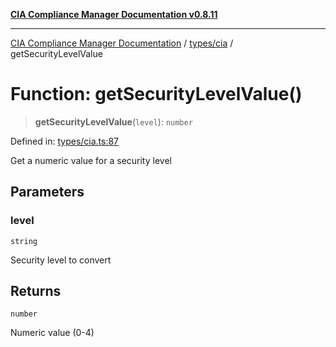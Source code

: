 [**CIA Compliance Manager Documentation v0.8.11**](../../../README.md)

***

[CIA Compliance Manager Documentation](../../../modules.md) / [types/cia](../README.md) / getSecurityLevelValue

# Function: getSecurityLevelValue()

> **getSecurityLevelValue**(`level`): `number`

Defined in: [types/cia.ts:87](https://github.com/Hack23/cia-compliance-manager/blob/d6eede30e4f01622fe18187e98b207e9a06a781f/src/types/cia.ts#L87)

Get a numeric value for a security level

## Parameters

### level

`string`

Security level to convert

## Returns

`number`

Numeric value (0-4)
